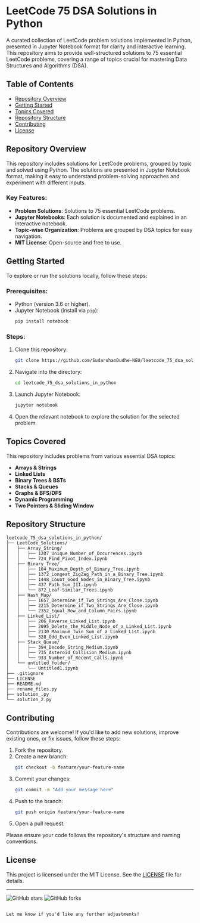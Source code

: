 # LeetCode 75 DSA Solutions in Python

A curated collection of LeetCode problem solutions implemented in Python, presented in Jupyter Notebook format for clarity and interactive learning. This repository aims to provide well-structured solutions to 75 essential LeetCode problems, covering a range of topics crucial for mastering Data Structures and Algorithms (DSA).

## Table of Contents

- [Repository Overview](#repository-overview)
- [Getting Started](#getting-started)
- [Topics Covered](#topics-covered)
- [Repository Structure](#repository-structure)
- [Contributing](#contributing)
- [License](#license)

## Repository Overview

This repository includes solutions for LeetCode problems, grouped by topic and solved using Python. The solutions are presented in Jupyter Notebook format, making it easy to understand problem-solving approaches and experiment with different inputs.

### Key Features:

- **Problem Solutions**: Solutions to 75 essential LeetCode problems.
- **Jupyter Notebooks**: Each solution is documented and explained in an interactive notebook.
- **Topic-wise Organization**: Problems are grouped by DSA topics for easy navigation.
- **MIT License**: Open-source and free to use.

## Getting Started

To explore or run the solutions locally, follow these steps:

### Prerequisites:

- Python (version 3.6 or higher).
- Jupyter Notebook (install via `pip`):
  ```sh
  pip install notebook
  ```

### Steps:

1. Clone this repository:
   ```sh
   git clone https://github.com/SudarshanDudhe-NEU/leetcode_75_dsa_solutions_in_python.git
   ```
2. Navigate into the directory:
   ```sh
   cd leetcode_75_dsa_solutions_in_python
   ```
3. Launch Jupyter Notebook:
   ```sh
   jupyter notebook
   ```
4. Open the relevant notebook to explore the solution for the selected problem.

## Topics Covered

This repository includes problems from various essential DSA topics:

- **Arrays & Strings**
- **Linked Lists**
- **Binary Trees & BSTs**
- **Stacks & Queues**
- **Graphs & BFS/DFS**
- **Dynamic Programming**
- **Two Pointers & Sliding Window**

## Repository Structure

```
leetcode_75_dsa_solutions_in_python/
├── LeetCode_Solutions/
│   ├── Array_String/
│   │   ├── 1207_Unique_Number_of_Occurrences.ipynb
│   │   └── 724_Find_Pivot_Index.ipynb
│   ├── Binary_Tree/
│   │   ├── 104_Maximum_Depth_of_Binary_Tree.ipynb
│   │   ├── 1372_Longest_ZigZag_Path_in_a_Binary_Tree.ipynb
│   │   ├── 1448_Count_Good_Nodes_in_Binary_Tree.ipynb
│   │   ├── 437_Path_Sum_III.ipynb
│   │   └── 872_Leaf-Similar_Trees.ipynb
│   ├── Hash_Map/
│   │   ├── 1657_Determine_if_Two_Strings_Are_Close.ipynb
│   │   ├── 2215_Determine_if_Two_Strings_Are_Close.ipynb
│   │   └── 2352_Equal_Row_and_Column_Pairs.ipynb
│   ├── Linked_List/
│   │   ├── 206_Reverse_Linked_List.ipynb
│   │   ├── 2095_Delete_the_Middle_Node_of_a_Linked_List.ipynb
│   │   ├── 2130_Maximum_Twin_Sum_of_a_Linked_List.ipynb
│   │   └── 328_Odd_Even_Linked_List.ipynb
│   ├── Stack_Queue/
│   │   ├── 394_Decode_String_Medium.ipynb
│   │   ├── 735_Asteroid_Collision_Medium.ipynb
│   │   └── 933_Number_of_Recent_Calls.ipynb
│   └── untitled_folder/
│       └── Untitled1.ipynb
├── .gitignore
├── LICENSE
├── README.md
├── rename_files.py
├── solution_.py
└── solution_2.py
```

## Contributing

Contributions are welcome! If you'd like to add new solutions, improve existing ones, or fix issues, follow these steps:

1. Fork the repository.
2. Create a new branch:
   ```sh
   git checkout -b feature/your-feature-name
   ```
3. Commit your changes:
   ```sh
   git commit -m "Add your message here"
   ```
4. Push to the branch:
   ```sh
   git push origin feature/your-feature-name
   ```
5. Open a pull request.

Please ensure your code follows the repository's structure and naming conventions.

## License

This project is licensed under the MIT License. See the [LICENSE](LICENSE) file for details.

---

![GitHub stars](https://img.shields.io/github/stars/SudarshanDudhe-NEU/leetcode_75_dsa_solutions_in_python?style=social)
![GitHub forks](https://img.shields.io/github/forks/SudarshanDudhe-NEU/leetcode_75_dsa_solutions_in_python?style=social)

```

Let me know if you'd like any further adjustments!
```
